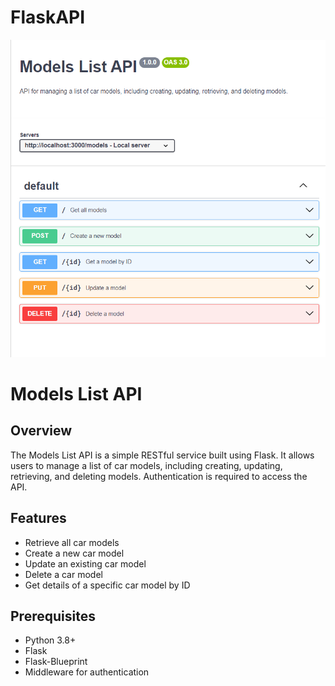 # FlaskAPI

![Swagger Doc](image.png)

# Models List API

## Overview
The Models List API is a simple RESTful service built using Flask. It allows users to manage a list of car models, including creating, updating, retrieving, and deleting models. Authentication is required to access the API.

## Features
- Retrieve all car models
- Create a new car model
- Update an existing car model
- Delete a car model
- Get details of a specific car model by ID


## Prerequisites
- Python 3.8+
- Flask
- Flask-Blueprint
- Middleware for authentication